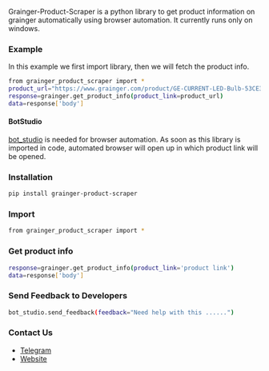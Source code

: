 Grainger-Product-Scraper is a python library to get product information on grainger automatically using browser automation. 
It currently runs only on windows.

### Example
In this example we first import library, then we will fetch the product info.
```sh
from grainger_product_scraper import *
product_url="https://www.grainger.com/product/GE-CURRENT-LED-Bulb-53CE36"
response=grainger.get_product_info(product_link=product_url)
data=response['body']
```

#### BotStudio
[bot_studio](https://pypi.org/project/bot_studio/) is needed for browser automation. As soon as this library is imported in code, automated browser will open up in which product link will be opened.


### Installation

```sh
pip install grainger-product-scraper
```

### Import
```sh
from grainger_product_scraper import *
```

### Get product info
```sh
response=grainger.get_product_info(product_link='product link')
data=response['body']
```

### Send Feedback to Developers
```sh
bot_studio.send_feedback(feedback="Need help with this ......")
```

### Contact Us
* [Telegram](https://t.me/datakund)
* [Website](https://datakund.com)

